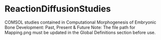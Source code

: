 # ReactionDiffusionStudies
COMSOL studies contained in Computational Morphogenesis of Embryonic Bone Development: Past, Present &amp; Future
Note: The file path for Mapping.png must be updated in the Global Definitions section before use.
